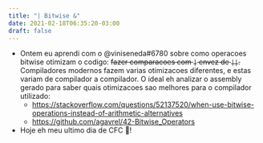 ```yaml
---
title: "| Bitwise &"
date: 2021-02-18T06:35:20-03:00
draft: false
---
```


- Ontem eu aprendi com o @viniseneda#6780
  sobre como operacoes bitwise otimizam o codigo: ~~fazer comparacoes com `|` envez de `||`.~~ Compiladores modernos fazem varias otimizacoes diferentes, e estas variam de compilador a compilador. O ideal eh analizar o assembly gerado para saber quais otimizacoes sao melhores para o compilador utilizado:
  - https://stackoverflow.com/questions/52137520/when-use-bitwise-operations-instead-of-arithmetic-alternatives
  - https://github.com/agavrel/42-Bitwise_Operators
- Hoje eh meu ultimo dia de CFC :partying_face:!
